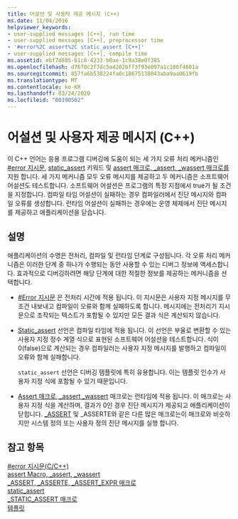 ```yaml
---
title: 어설션 및 사용자 제공 메시지 (C++)
ms.date: 11/04/2016
helpviewer_keywords:
- user-supplied messages [C++], run time
- user-supplied messages [C++], preprocessor time
- '#error%2C assert%2C static_assert [C++]'
- user-supplied messages [C++], compile time
ms.assetid: ebf7d885-61c8-4233-b0ae-1c9a38e0f385
ms.openlocfilehash: d76f0c2f7dc5a4202bff3f93e097a1c186f4601a
ms.sourcegitcommit: 857fa6b530224fa6c18675138043aba9aa0619fb
ms.translationtype: MT
ms.contentlocale: ko-KR
ms.lasthandoff: 03/24/2020
ms.locfileid: "80190562"
---
```

# <a name="assertion-and-user-supplied-messages-c"></a>어설션 및 사용자 제공 메시지 (C++)

이 C++ 언어는 응용 프로그램 디버깅에 도움이 되는 세 가지 오류 처리 메커니즘인 [#error 지시문](../preprocessor/hash-error-directive-c-cpp.md), [static_assert](../cpp/static-assert.md) 키워드 및 [assert 매크로, _assert, _wassert 매크로를](../c-runtime-library/reference/assert-macro-assert-wassert.md) 지원 합니다. 세 가지 메커니즘 모두 오류 메시지를 제공하고 두 메커니즘은 소프트웨어 어설션도 테스트합니다. 소프트웨어 어설션은 프로그램의 특정 지점에서 true가 될 조건을 지정합니다. 컴파일 타임 어설션이 실패하는 경우 컴파일러에서 진단 메시지와 컴파일 오류를 생성합니다. 런타임 어설션이 실패하는 경우에는 운영 체제에서 진단 메시지를 제공하고 애플리케이션을 닫습니다.

## <a name="remarks"></a>설명

애플리케이션의 수명은 전처리, 컴파일 및 런타임 단계로 구성됩니다. 각 오류 처리 메커니즘은 이러한 단계 중 하나가 수행되는 동안 사용할 수 있는 디버그 정보에 액세스합니다. 효과적으로 디버깅하려면 해당 단계에 대한 적절한 정보를 제공하는 메커니즘을 선택합니다.

- [#Error 지시문](../preprocessor/hash-error-directive-c-cpp.md) 은 전처리 시간에 적용 됩니다. 이 지시문은 사용자 지정 메시지를 무조건 내보내고 컴파일이 오류와 함께 실패하도록 합니다. 메시지에는 전처리기 지시문으로 조작되는 텍스트가 포함될 수 있지만 모든 결과 식은 계산되지 않습니다.

- [Static_assert](../cpp/static-assert.md) 선언은 컴파일 타임에 적용 됩니다. 이 선언은 부울로 변환할 수 있는 사용자 지정 정수 계열 식으로 표현된 소프트웨어 어설션을 테스트합니다. 식이 0(false)으로 계산되는 경우 컴파일러는 사용자 지정 메시지를 발행하고 컴파일이 오류와 함께 실패합니다.

   `static_assert` 선언은 디버깅 템플릿에 특히 유용합니다. 이는 템플릿 인수가 사용자 지정 식에 포함될 수 있기 때문입니다.

- [Assert 매크로, _assert _wassert](../c-runtime-library/reference/assert-macro-assert-wassert.md) 매크로는 런타임에 적용 됩니다. 이 매크로는 사용자 지정 식을 계산하며, 결과가 0인 경우 진단 메시지가 제공되고 애플리케이션이 닫힙니다. [_ASSERT](../c-runtime-library/reference/assert-asserte-assert-expr-macros.md) 및 _ASSERTE와 같은 다른 많은 매크로는이 매크로와 비슷하지만 시스템 정의 또는 사용자 정의 진단 메시지를 실행 합니다.

## <a name="see-also"></a>참고 항목

[#error 지시문(C/C++)](../preprocessor/hash-error-directive-c-cpp.md)<br/>
[assert Macro, _assert, _wassert](../c-runtime-library/reference/assert-macro-assert-wassert.md)<br/>
[_ASSERT, _ASSERTE, _ASSERT_EXPR 매크로](../c-runtime-library/reference/assert-asserte-assert-expr-macros.md)<br/>
[static_assert](../cpp/static-assert.md)<br/>
[_STATIC_ASSERT 매크로](../c-runtime-library/reference/static-assert-macro.md)<br/>
[템플릿](../cpp/templates-cpp.md)
